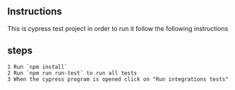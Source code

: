 ## Instructions

This is cypress test project in order to run it follow the following instructions

## steps
    1 Run `npm install`
    2 Run `npm run run-test` to run all tests
    3 When the cypress program is opened click on "Run integrations tests" 